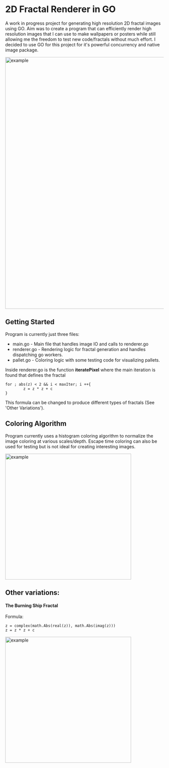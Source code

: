 # 2D Fractal Renderer in GO

A work in progress project for generating high resolution 2D fractal images using GO. Aim was to create a program that can efficiently render high resolution images that I can use to make wallpapers or posters while still allowing me the freedom to test new code/fractals without much effort. I decided to use GO for this project for it's powerful concurrency and native image package.

<img src="/res/RedWhite.png" alt="example" width=800 /> <br>

## Getting Started
Program is currently just three files:
- main.go - Main file that handles image IO and calls to renderer.go
- renderer.go - Rendering logic for fractal generation and handles dispatching go workers.
- pallet.go - Coloring logic with some testing code for visualizing pallets.

Inside renderer.go is the function **iteratePixel** where the main iteration is found that defines the fractal
```
for ; abs(z) < 2 && i < maxIter; i ++{
        z = z * z + c
}
```
This formula can be changed to produce different types of fractals (See 'Other Variations').

## Coloring Algorithm

Program currently uses a histogram coloring algorithm to normalize the image coloring at various scales/depth. Escape time coloring can also be used for testing but is not ideal for creating interesting images.

<img src="/res/Image3.png" alt="example" width=400 /> <br>

## Other variations: 
#### The Burning Ship Fractal 
Formula:
```
z = complex(math.Abs(real(z)), math.Abs(imag(z)))
z = z * z + c 
```
<img src="/res/Image2.png" alt="example" width=400 /> <br>
